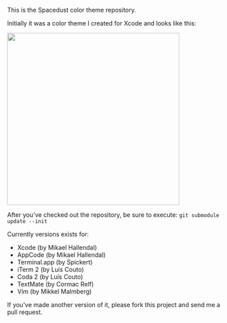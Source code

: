 This is the Spacedust color theme repository.

Initially it was a color theme I created for Xcode and looks like this:

<img src="http://simplyhacking.com/images/posts/spacedust-xcode-theme.png" width="400" ALT=""/>

After you've checked out the repository, be sure to execute:
`git submodule update --init` 

Currently versions exists for:

* Xcode (by Mikael Hallendal)
* AppCode (by Mikael Hallendal)
* Terminal.app (by Spickert)
* iTerm 2 (by Luís Couto)
* Coda 2 (by Luís Couto)
* TextMate (by Cormac Relf)
* Vim (by Mikkel Malmberg)

If you've made another version of it, please fork this project and send me a pull request.
